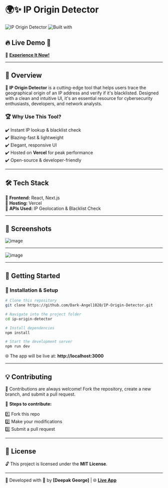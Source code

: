 # 🌍✨ IP Origin Detector

![IP Origin Detector](https://img.shields.io/badge/Status-Live-brightgreen?style=for-the-badge)
![Built with](https://img.shields.io/badge/Built%20With-React%20%7C%20Next.js-blue?style=for-the-badge)

## 🔥 Live Demo 🚀
🔗 **[Experience It Now!](https://iporgin.vercel.app/)**

---

## 📌 Overview
🚀 **IP Origin Detector** is a cutting-edge tool that helps users trace the geographical origin of an IP address and verify if it's blacklisted. Designed with a clean and intuitive UI, it's an essential resource for cybersecurity enthusiasts, developers, and network analysts.

### 🏆 Why Use This Tool?
✔️ Instant IP lookup & blacklist check  
✔️ Blazing-fast & lightweight  
✔️ Elegant, responsive UI  
✔️ Hosted on **Vercel** for peak performance  
✔️ Open-source & developer-friendly  

---

## 🛠️ Tech Stack
🔹 **Frontend:** React, Next.js  
🔹 **Hosting:** Vercel  
🔹 **APIs Used:** IP Geolocation & Blacklist Check  

---

## 📸 Screenshots

![image](https://github.com/user-attachments/assets/c997daf4-33a4-4bb3-9734-9fc70b6425ff)

---------------------------------------------------------------------------------------------------------

![image](https://github.com/user-attachments/assets/970771f5-3ad7-4f5e-b45c-39fe3fb0ce33)


---

## 🚀 Getting Started

### 🔧 Installation & Setup
```bash
# Clone this repository
git clone https://github.com/Dark-Angel1020/IP-Origin-Detector.git

# Navigate into the project folder
cd ip-origin-detector

# Install dependencies
npm install

# Start the development server
npm run dev
```
🌐 The app will be live at: **http://localhost:3000**

---

## 💡 Contributing
💖 Contributions are always welcome! Fork the repository, create a new branch, and submit a pull request.

🔗 **Steps to contribute:**

1️⃣ Fork this repo  
2️⃣ Make your modifications  
3️⃣ Submit a pull request  

---

## 📜 License
🔓 This project is licensed under the **MIT License**.

---

🚀 Developed with 💙 by **[Deepak George]** | 🌐 **[Live App](https://iporgin.vercel.app/)**
